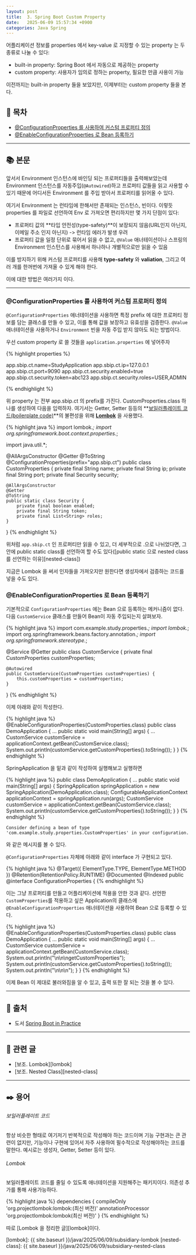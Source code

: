 ```yaml
---
layout: post
title:  3. Spring Boot Custom Property
date:   2025-06-09 15:57:34 +0900
categories: Java Spring
---
```


<!--more-->

어플리케이션 정보를 properties 에서 key-value 로 지정할 수 있는 property 는 두 종류로 나눌 수 있다:

- built-in property: Spring Boot 에서 자동으로 제공하는 property
- custom property: 사용자가 임의로 정하는 property, 필요한 만큼 사용이 가능

이전까지는 built-in property 들을 보았지만, 이제부터는 custom property 들을 본다.

## 📂 목차
- [@ConfigurationProperties 를 사용하여 커스텀 프로퍼티 정의](#configurationproperties-를-사용하여-커스텀-프로퍼티-정의)
- [@EnableConfigurationProperties 로 Bean 등록하기](#enableconfigurationproperties-로-bean-등록하기)

---

## 📚 본문

앞서서 Environment 인스턴스에 바인딩 되는 프로퍼티들을 출력해보았는데 Environment 인스턴스를 자동주입(`@Autowired`)하고 프로퍼티 값들을 읽고 사용할 수 있기 때문에 어디서든 Environment 를 주입 받아서 프로퍼티를 읽어올 수 있다.

여기서 Environment 는 런타임에 한해서만 존재되는 인스턴스, 빈이다. 이렇듯 properties 를 파일로 선언하여 Env 로 가져오면 편리하지만 몇 가지 단점이 있다:

- 프로퍼티 값의 **타입 안전성(type-safety)**이 보장되지 않음(URL인지 아닌지, 이메일 주소 인지 아닌지) -> 런타임 에러가 발생 우려
- 프로퍼티 값을 일정 단위로 묶어서 읽을 수 없고, `@Value` 애너테이션이나 스프링의 Environment 인스턴스를 사용해서 하나하나 개별적으로만 읽을 수 있음

이를 방지하기 위해 커스텀 프로퍼티를 사용해 **type-safety** 와 **valiation**, 그리고 여러 개를 한꺼번에 가져올 수 있게 해야 한다.

이에 대한 방법은 여러가지 이다.

---

### @ConfigurationProperties 를 사용하여 커스텀 프로퍼티 정의

`@ConfigurationProperties` 애너테이션을 사용하면 특정 prefix 에 대한 프로퍼티 정보를 담는 클래스를 만들 수 있고, 이를 통해 값을 보장하고 유효성을 검증한다. `@Value` 애너테이션을 사용하거나 `Environment` 빈을 자동 주입 받지 않아도 되는 방법이다.

우선 custom property 로 쓸 것들을 `application.properties` 에 넣어주자

{% highlight properties %}

app.sbip.ct.name=StudyApplication
app.sbip.ct.ip=127.0.0.1
app.sbip.ct.port=9090
app.sbip.ct.security.enabled=true
app.sbip.ct.security.token=abc123
app.sbip.ct.security.roles=USER,ADMIN

{% endhighlight %}

위 property 는 전부 app.sbip.ct 의 prefix를 가진다. CustomProperties.class 하나를 생성하여 다음을 입력하자. 여기서는 Getter, Setter 등등의 **[보일러플레이트 코드(boilerplate code)](#보일러플레이트-코드)**의 불편성을 위해 [**Lombok**](#lombok) 을 사용했다.

{% highlight java %}
import lombok.*;
import org.springframework.boot.context.properties.*;

import java.util.*;

@AllArgsConstructor
@Getter
@ToString
@ConfigurationProperties(prefix="app.sbip.ct")
public class CustomProperties {
    private final String name;
    private final String ip;
    private final String port;
    private final Security security;

    @AllArgsConstructor
    @Getter
    @ToString
    public static class Security {
        private final boolean enabled;
        private final String token;
        private final List<String> roles;
    }
}
{% endhighlight %}

위처럼 `app.sbip.ct` 인 프로퍼티만 읽을 수 있고, 더 세부적으로 .으로 나뉘었다면, 그 안에 public static class를 선언하여 할 수도 있다([public static 으로 nested class 를 선언하는 이유][nested-class])

지금은 Lombok 을 써서 인자들을 가져오지만 원한다면 생성자에서 검증하는 코드를 넣을 수도 있다.

### @EnableConfigurationProperties 로 Bean 등록하기

기본적으로 `ConfigurationProperties` 에는 Bean 으로 등록하는 메커니즘이 없다.  
다음 `CustomService` 클래스를 만들어 Bean이 자동 주입되는지 살펴보자.

{% highlight java %}
import com.example.study.properties.*;
import lombok.*;
import org.springframework.beans.factory.annotation.*;
import org.springframework.stereotype.*;

@Service
@Getter
public
class CustomService {
    private final CustomProperties customProperties;

    @Autowired
    public CustomService(CustomProperties customProperties) {
        this.customProperties = customProperties;
    }
}
{% endhighlight %}

이제 아래와 같이 작성한다.

{% highlight java %}
@EnableConfigurationProperties(CustomProperties.class)
public class DemoApplication {
    ...
    public static void main(String[] args)  {
        ...
        CustomService customService = applicationContext.getBean(CustomService.class);
		System.out.println(customService.getCustomProperties().toString());
    }
}
{% endhighlight %}

SpringApplication 을 밑과 같이 작성하여 실행해보고 실행하면

{% highlight java %}
public class DemoApplication {
    ...
    public static void main(String[] args)  {
        SpringApplication springApplication = new SpringApplication(DemoApplication.class);
        ConfigurableApplicationContext applicationContext = springApplication.run(args);
        CustomService customService = applicationContext.getBean(CustomService.class);
		System.out.println(customService.getCustomProperties().toString());
    }
}
{% endhighlight %}

`Consider defining a bean of type 'com.example.study.properties.CustomProperties' in your configuration.`

와 같은 메시지를 볼 수 있다.

`@ConfigurationProperties` 자체에 아래와 같이 interface 가 구현되고 있다.

{% highlight java %}
@Target({ ElementType.TYPE, ElementType.METHOD })
@Retention(RetentionPolicy.RUNTIME)
@Documented
@Indexed
public @interface ConfigurationProperties {
{% endhighlight %}

이는 그냥 프로퍼티를 만들고 어플리케이션에 적용을 안한 것과 같다. 선언한 `CustomProperties`를 적용하고 싶은 Application의 클래스에 `@EnableConfigurationProperties` 애너테이션을 사용하여 Bean 으로 등록할 수 있다.

{% highlight java %}
@EnableConfigurationProperties(CustomProperties.class)
public class DemoApplication {
    ...
    public static void main(String[] args)  {
        ...
        CustomService customService = applicationContext.getBean(CustomService.class);
		System.out.println("\n\n\ngetCustomProperties");
		System.out.println(customService.getCustomProperties().toString());
		System.out.println("\n\n\n");
    }
}
{% endhighlight %}

이제 Bean 이 제대로 불러와짐을 알 수 있고, 출력 또한 잘 되는 것을 볼 수 있다.

---

## 🔗 출처
- 도서 [Spring Boot in Practice](https://www.aladin.co.kr/shop/wproduct.aspx?ItemId=279280319&srsltid=AfmBOoqOq7s5PrLMTe6aMGBXVD7AjNczIgN0e57lelyEY76kueqPkxeK)

---

## 📁 관련 글

- [보조. Lombok][lombok]
- [보조. Nested Class][nested-class]

---

## ✒️ 용어

###### 보일러플레이트 코드

항상 비슷한 형태로 여기저기 반복적으로 작성해야 하는 코드이며 기능 구현과는 큰 관련이 없지만, 기능이나 구현에 있어서 자주 사용하여 필수적으로 작성해야하는 코드를 말한다. 예시로는 생성자, Getter, Setter 등이 있다.

###### Lombok

보일러플레이트 코드를 줄일 수 있도록 애너테이션을 지원해주는 패키지이다. 의존성 추가를 통해 사용가능하다.

{% highlight java %}
dependencies {
    compileOnly 'org.projectlombok:lombok:(최신 버전)'
    annotationProcessor 'org.projectlombok:lombok(최신 버전)'
}
{% endhighlight %}

따로 [Lombok 을 정리한 글][lombok]이다.

[lombok]: {{ site.baseurl }}/java/2025/06/09/subsidiary-lombok
[nested-class]: {{ site.baseurl }}/java/2025/06/09/subsidiary-nested-class